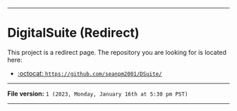 
***

# DigitalSuite (Redirect)

This project is a redirect page. The repository you are looking for is located here:

- [:octocat: `https://github.com/seanpm2001/DSuite/`](https://github.com/seanpm2001/DSuite/)

***

**File version:** `1 (2023, Monday, January 16th at 5:30 pm PST)`

***

